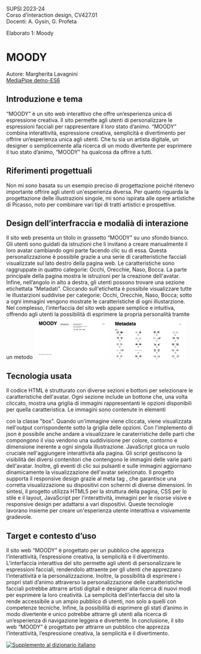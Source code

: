 SUPSI 2023-24  
Corso d’interaction design, CV427.01  
Docenti: A. Gysin, G. Profeta  

Elaborato 1: Moody  

# MOODY
Autore: Margherita Lavagnini  
[MediaPipe demo-ES6](https://margheritalavagnini.github.io/MOODY/)


## Introduzione e tema
“MOODY” è un sito web interattivo che offre un’esperienza unica di espressione creativa. Il sito permette agli utenti di personalizzare le espressioni facciali per rappresentare il loro stato d’animo. “MOODY” combina interattività, espressione creativa, semplicità e divertimento per offrire un’esperienza unica agli utenti. Che tu sia un artista digitale, un designer o semplicemente alla ricerca di un modo divertente per esprimere il tuo stato d’animo, “MOODY” ha qualcosa da offrire a tutti.


## Riferimenti progettuali
Non mi sono basata su un esempio preciso di progettazione poiché ritenevo importante offrire agli utenti un'esperienza diversa. Per quanto riguarda la progettazione delle illustrazioni singole, mi sono ispirata alle opere artistiche di Picasso, noto per combinare vari tipi di tratti artistici e prospettive.


## Design dell’interfraccia e modalià di interazione
Il sito web presenta un titolo in grassetto “MOODY” su uno sfondo bianco. Gli utenti sono guidati da istruzioni che li invitano a creare manualmente il loro avatar cambiando ogni parte facendo clic su di essa. Questa personalizzazione è possibile grazie a una serie di caratteristiche facciali visualizzate sul lato destro della pagina web. Le caratteristiche sono raggruppate in quattro categorie: Occhi, Orecchie, Naso, Bocca. La parte principale della pagina mostra le istruzioni per la creazione dell'avatar. Infine, nell’angolo in alto a destra, gli utenti possono trovare una sezione etichettata “Metadati”. Cliccando sull'etichetta è possibile visualizzare tutte le illustarzioni suddivise per categorie: Occhi, Orecchie, Naso, Bocca; sotto a ogni immagini vengono mostrate le caratteristiche di ogni illustarzione.  Nel complesso, l’interfaccia del sito web appare semplice e intuitiva, offrendo agli utenti la possibilità di esprimere la propria personalità tramite un metodo 
[<img src="doc/Screenshot_01.png" width="200">]()
[<Screenshot src="doc/Screenshot_02.png" width="200">]()
[<img src="doc/Screenshot_03.png" width="200">]()


## Tecnologia usata
Il codice HTML è strutturato con diverse sezioni e bottoni per selezionare le caratteristiche dell'avatar. Ogni sezione include un bottone che, una volta cliccato, mostra una griglia di immagini rappresentanti le opzioni disponibili per quella caratteristica. Le immagini sono contenute in elementi <div> con la classe "box". Quando un'immagine viene cliccata, viene visualizzata nell'output corrispondente sotto la griglia delle opzioni.
Con l'implemento di json è possibile anche andare a visualizzare le caraterristiche delle parti che compongono il viso vendono una suddivisione per colore, contorno e dimensione inerente a ogni singola illustrazione.
JavaScript gioca un ruolo cruciale nell'aggiungere interattività alla pagina. Gli script gestiscono la visibilità dei diversi contenitori che contengono le immagini delle varie parti dell'avatar. Inoltre, gli eventi di clic sui pulsanti e sulle immagini aggiornano dinamicamente la visualizzazione dell'avatar selezionato.
Il progetto supporta il responsive design grazie al meta tag <meta name="viewport" content="width=device-width, initial-scale=1.0">, che garantisce una corretta visualizzazione su dispositivi con schermi di diverse dimensioni.
In sintesi, il progetto utilizza HTML5 per la struttura della pagina, CSS per lo stile e il layout, JavaScript per l'interattività, immagini per le risorse visive e responsive design per adattarsi a vari dispositivi. Queste tecnologie lavorano insieme per creare un'esperienza utente interattiva e visivamente gradevole.


## Target e contesto d’uso
Il sito web “MOODY” è progettato per un pubblico che apprezza l’interattività, l’espressione creativa, la semplicità e il divertimento. L’interfaccia interattiva del sito permette agli utenti di personalizzare le espressioni facciali, rendendolo attraente per gli utenti che apprezzano l’interattività e la personalizzazione. Inoltre, la possibilità di esprimere i propri stati d’animo attraverso la personalizzazione delle caratteristiche facciali potrebbe attrarre artisti digitali e designer alla ricerca di nuovi modi per esprimere la loro creatività. La semplicità dell’interfaccia del sito la rende accessibile a un ampio pubblico di utenti, non solo a quelli con competenze tecniche. Infine, la possibilità di esprimere gli stati d’animo in modo divertente e unico potrebbe attrarre gli utenti alla ricerca di un’esperienza di navigazione leggera e divertente. In conclusione, il sito web “MOODY” è progettato per attrarre un pubblico che apprezza l’interattività, l’espressione creativa, la semplicità e il divertimento.

[<img src="doc/munari.jpg" width="300" alt="Supplemento al dizionario italiano">]()

